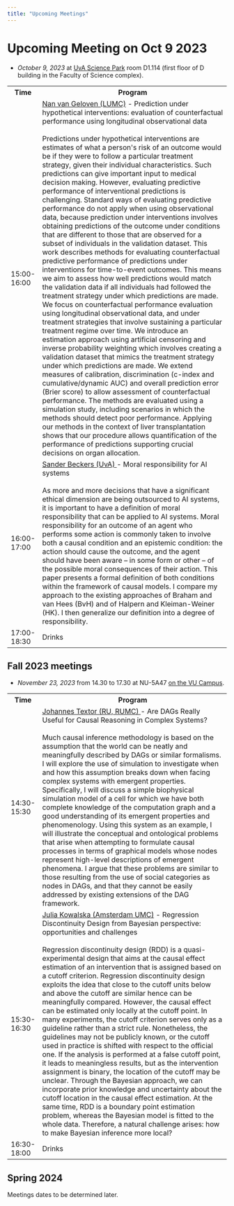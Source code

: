 ```yaml
---
title: "Upcoming Meetings"
---
```


# Upcoming Meeting on Oct 9 2023

* *October 9, 2023* at [UvA Science Park](https://www.uva.nl/en/shared-content/locaties/en/sciencepark/science-park.html) room D1.114 (first floor of D building in the Faculty of Science complex).

<div style="width: 100%; font-size: smaller; text-align: center; margin-bottom: 8px; margin-top: 8px;">
</div>

<table class="schedule">
    <tr>
        <th style="width:10%">Time</th>
        <th>Program</th>
    </tr>
    <tr class="talk">
        <td>15:00-16:00</td>
        <td><a href=https://scholar.google.nl/citations?user=pEnrhb4AAAAJ&hl=nl> Nan van Geloven (LUMC)</a> - Prediction under hypothetical interventions: evaluation of counterfactual performance using longitudinal observational data <br><br>
        Predictions under hypothetical interventions are estimates of what a person's risk of an outcome would be if they were to follow a particular treatment strategy, given their individual characteristics. Such predictions can give important input to medical decision making. However, evaluating predictive performance of interventional predictions is challenging. Standard ways of evaluating predictive performance do not apply when using observational data, because prediction under interventions involves obtaining predictions of the outcome under conditions that are different to those that are observed for a subset of individuals in the validation dataset. This work describes methods for evaluating counterfactual predictive performance of predictions under interventions for time-to-event outcomes. This means we aim to assess how well predictions would match the validation data if all individuals had followed the treatment strategy under which predictions are made. We focus on counterfactual performance evaluation using longitudinal observational data, and under treatment strategies that involve sustaining a particular treatment regime over time. We introduce an estimation approach using artificial censoring and inverse probability weighting which involves creating a validation dataset that mimics the treatment strategy under which predictions are made. We extend measures of calibration, discrimination (c-index and cumulative/dynamic AUC) and overall prediction error (Brier score) to allow assessment of counterfactual performance. The methods are evaluated using a simulation study, including scenarios in which the methods should detect poor performance. Applying our methods in the context of liver transplantation shows that our procedure allows quantification of the performance of predictions supporting crucial decisions on organ allocation.
        </td>
    </tr>
      <tr class="talk">
        <td>16:00-17:00</td>
        <td> <a href=https://sanderbeckers.github.io/website/about/> Sander Beckers (UvA) </a> - Moral responsibility for AI systems <br> <br>
        As more and more decisions that have a significant ethical dimension are being outsourced to AI systems, it is important to have a definition of moral responsibility that can be applied to AI systems. Moral responsibility for an outcome of an agent who performs some action is commonly taken to involve both a causal condition and an epistemic condition: the action should cause the outcome, and the agent should have been aware – in some form or other – of the possible moral consequences of their action. This paper presents a formal definition of both conditions within the framework of causal models. I compare my approach to the existing approaches of Braham and van Hees (BvH) and of Halpern and Kleiman-Weiner (HK). I then generalize our definition into a degree of responsibility.
        </td>
    </tr>
    <tr class="drinks">
        <td>17:00-18:30</td>
        <td>Drinks</td>
    </tr>
</table>


## Fall 2023 meetings

* *November 23, 2023* from 14.30 to 17.30 at NU-5A47 [on the VU Campus](https://vu.nl/en/about-vu/more-about/new-university-building).

<div style="width: 100%; font-size: smaller; text-align: center; margin-bottom: 8px; margin-top: 8px;">
</div>

<table class="schedule">
    <tr>
        <th style="width:10%">Time</th>
        <th>Program</th>
    </tr>
    <tr class="talk">
        <td>14:30-15:30</td>
        <td> <a href="https://johannes-textor.name/"> Johannes Textor (RU, RUMC) </a> - Are DAGs Really Useful for Causal Reasoning in Complex Systems? <br><br>
        Much causal inference methodology is based on the assumption that the world can be neatly and meaningfully described by DAGs or similar formalisms. I will explore the use of simulation to investigate when and how this assumption breaks down when facing complex systems with emergent properties. Specifically, I will discuss a simple biophysical simulation model of a cell for which we have both complete knowledge of the computation graph and a good understanding of its emergent properties and phenomenology. Using this system as an example, I will illustrate the conceptual and ontological problems that arise when attempting to formulate causal processes in terms of graphical models whose nodes represent high-level descriptions of emergent phenomena. I argue that these problems are similar to those resulting from the use of social categories as nodes in DAGs, and that they cannot be easily addressed by existing extensions of the DAG framework.
        </td>
    </tr>
      <tr class="talk">
        <td>15:30-16:30</td>
<td> <a href ="https://www.amsterdamumc.org/en/research/researchers/julia-kowalska.htm"> Julia Kowalska (Amsterdam UMC)</a> - Regression Discontinuity Design from Bayesian perspective: opportunities and challenges <br><br>
    Regression discontinuity design (RDD) is a quasi-experimental design that aims at the causal effect estimation of an intervention that is assigned based on a cutoff criterion. Regression discontinuity design exploits the idea that close to the cutoff units below and above the cutoff are similar hence can be meaningfully compared. However, the causal effect can be estimated only locally at the cutoff point. In many experiments, the cutoff criterion serves only as a guideline rather than a strict rule. Nonetheless, the guidelines may not be publicly known, or the cutoff used in practice is shifted with respect to the official one. If the analysis is performed at a false cutoff point, it leads to meaningless results, but as the intervention assignment is binary, the location of the cutoff may be unclear. Through the Bayesian approach, we can incorporate prior knowledge and uncertainty about the cutoff location in the causal effect estimation. At the same time, RDD is a boundary point estimation problem, whereas the Bayesian model is fitted to the whole data. Therefore, a natural challenge arises: how to make Bayesian inference more local? 
        </td>
</td>
    </tr>
    <tr class="drinks">
        <td>16:30-18:00</td>
        <td>Drinks</td>
    </tr>
</table>
        


## Spring 2024
Meetings dates to be determined later.
